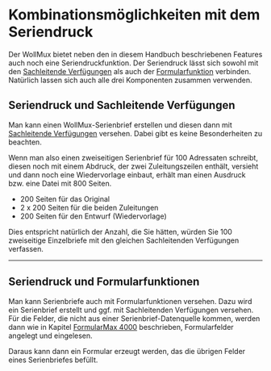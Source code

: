 # Kombinationsmöglichkeiten mit dem Seriendruck

Der WollMux bietet neben den in diesem Handbuch beschriebenen Features auch noch eine Seriendruckfunktion. Der Seriendruck lässt sich sowohl mit den [Sachleitende Verfügungen](SLV.md) als auch der [Formularfunktion](FM4000.md) verbinden. Natürlich lassen sich auch alle drei Komponenten zusammen verwenden.

## Seriendruck und Sachleitende Verfügungen

Man kann einen WollMux-Serienbrief erstellen und diesen dann mit [Sachleitende Verfügungen](SLV.md) versehen. Dabei gibt es keine Besonderheiten zu beachten.

Wenn man also einen zweiseitigen Serienbrief für 100 Adressaten schreibt, diesen noch mit einem Abdruck, der zwei Zuleitungszeilen enthält, versieht und dann noch eine Wiedervorlage einbaut, erhält man einen Ausdruck bzw. eine Datei mit 800 Seiten.
* 200 Seiten für das Original
* 2 x 200 Seiten für die beiden Zuleitungen
* 200 Seiten für den Entwurf (Wiedervorlage)

Dies entspricht natürlich der Anzahl, die Sie hätten, würden Sie 100 zweiseitige Einzelbriefe mit den gleichen Sachleitenden Verfügungen verfassen.

----------------------------------------

## Seriendruck und Formularfunktionen

Man kann Serienbriefe auch mit Formularfunktionen versehen. Dazu wird ein Serienbrief erstellt und ggf. mit Sachleitenden Verfügungen versehen. Für die Felder, die nicht aus einer Serienbrief-Datenquelle kommen, werden dann wie in Kapitel [FormularMax 4000](FM4000.md) beschrieben, Formularfelder angelegt und eingelesen.

Daraus kann dann ein Formular erzeugt werden, das die übrigen Felder eines Serienbriefes befüllt.